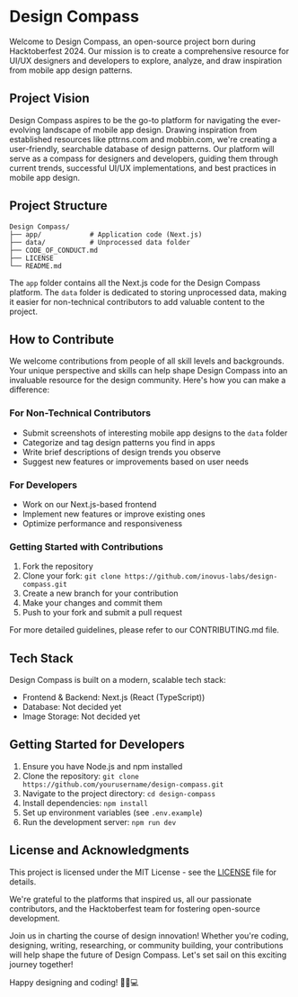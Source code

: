 # Design Compass

Welcome to Design Compass, an open-source project born during Hacktoberfest 2024. Our mission is to create a comprehensive resource for UI/UX designers and developers to explore, analyze, and draw inspiration from mobile app design patterns.

## Project Vision

Design Compass aspires to be the go-to platform for navigating the ever-evolving landscape of mobile app design. Drawing inspiration from established resources like pttrns.com and mobbin.com, we're creating a user-friendly, searchable database of design patterns. Our platform will serve as a compass for designers and developers, guiding them through current trends, successful UI/UX implementations, and best practices in mobile app design.

## Project Structure

```
Design Compass/
├── app/            # Application code (Next.js)
├── data/           # Unprocessed data folder
├── CODE_OF_CONDUCT.md
├── LICENSE
└── README.md
```

The `app` folder contains all the Next.js code for the Design Compass platform. The `data` folder is dedicated to storing unprocessed data, making it easier for non-technical contributors to add valuable content to the project.

## How to Contribute

We welcome contributions from people of all skill levels and backgrounds. Your unique perspective and skills can help shape Design Compass into an invaluable resource for the design community. Here's how you can make a difference:

### For Non-Technical Contributors
- Submit screenshots of interesting mobile app designs to the `data` folder
- Categorize and tag design patterns you find in apps
- Write brief descriptions of design trends you observe
- Suggest new features or improvements based on user needs

### For Developers
- Work on our Next.js-based frontend
- Implement new features or improve existing ones
- Optimize performance and responsiveness

### Getting Started with Contributions

1. Fork the repository
2. Clone your fork: `git clone https://github.com/inovus-labs/design-compass.git`
3. Create a new branch for your contribution
4. Make your changes and commit them
5. Push to your fork and submit a pull request

For more detailed guidelines, please refer to our CONTRIBUTING.md file.

## Tech Stack

Design Compass is built on a modern, scalable tech stack:
- Frontend & Backend: Next.js (React (TypeScript))
- Database: Not decided yet
- Image Storage: Not decided yet

## Getting Started for Developers

1. Ensure you have Node.js and npm installed
2. Clone the repository: `git clone https://github.com/yourusername/design-compass.git`
3. Navigate to the project directory: `cd design-compass`
4. Install dependencies: `npm install`
5. Set up environment variables (see `.env.example`)
6. Run the development server: `npm run dev`

## License and Acknowledgments

This project is licensed under the MIT License - see the [LICENSE](LICENSE) file for details.

We're grateful to the platforms that inspired us, all our passionate contributors, and the Hacktoberfest team for fostering open-source development.

Join us in charting the course of design innovation! Whether you're coding, designing, writing, researching, or community building, your contributions will help shape the future of Design Compass. Let's set sail on this exciting journey together!

Happy designing and coding! 🧭🎨💻